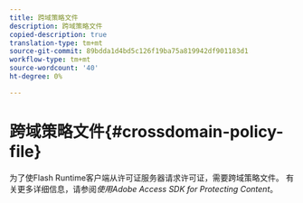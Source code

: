 ```yaml
---
title: 跨域策略文件
description: 跨域策略文件
copied-description: true
translation-type: tm+mt
source-git-commit: 89bdda1d4bd5c126f19ba75a819942df901183d1
workflow-type: tm+mt
source-wordcount: '40'
ht-degree: 0%

---
```



# 跨域策略文件{#crossdomain-policy-file}

为了使Flash Runtime客户端从许可证服务器请求许可证，需要跨域策略文件。 有关更多详细信息，请参阅&#x200B;*使用Adobe Access SDK for Protecting Content*。
